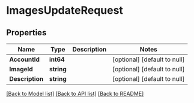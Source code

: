 # ImagesUpdateRequest

## Properties
Name | Type | Description | Notes
------------ | ------------- | ------------- | -------------
**AccountId** | **int64** |  | [optional] [default to null]
**ImageId** | **string** |  | [optional] [default to null]
**Description** | **string** |  | [optional] [default to null]

[[Back to Model list]](../README.md#documentation-for-models) [[Back to API list]](../README.md#documentation-for-api-endpoints) [[Back to README]](../README.md)


